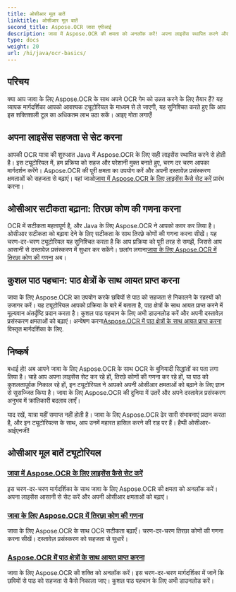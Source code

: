 ```yaml
---
title: ओसीआर मूल बातें
linktitle: ओसीआर मूल बातें
second_title: Aspose.OCR जावा एपीआई
description: जावा में Aspose.OCR की क्षमता को अनलॉक करें! अपना लाइसेंस स्थापित करने और ओसीआर क्षमताओं को बढ़ावा देने के लिए चरण-दर-चरण मार्गदर्शिका। तिरछे कोणों की गणना करें और पाठ को निर्बाध रूप से निकालें।
type: docs
weight: 20
url: /hi/java/ocr-basics/
---
```

## परिचय

क्या आप जावा के लिए Aspose.OCR के साथ अपने OCR गेम को उन्नत करने के लिए तैयार हैं? यह व्यापक मार्गदर्शिका आपको आवश्यक ट्यूटोरियल के माध्यम से ले जाएगी, यह सुनिश्चित करते हुए कि आप इस शक्तिशाली टूल का अधिकतम लाभ उठा सकें। आइए गोता लगाएँ!

## अपना लाइसेंस सहजता से सेट करना

आपकी OCR यात्रा की शुरुआत Java में Aspose.OCR के लिए सही लाइसेंस स्थापित करने से होती है। इस ट्यूटोरियल में, हम प्रक्रिया को सहज और परेशानी मुक्त बनाते हुए, चरण दर चरण आपका मार्गदर्शन करेंगे। Aspose.OCR की पूरी क्षमता का उपयोग करें और अपनी दस्तावेज़ प्रसंस्करण क्षमताओं को सहजता से बढ़ाएं। वहां जाओ[जावा में Aspose.OCR के लिए लाइसेंस कैसे सेट करें](./set-license/) प्रारंभ करना।

## ओसीआर सटीकता बढ़ाना: तिरछा कोण की गणना करना

 OCR में सटीकता महत्वपूर्ण है, और Java के लिए Aspose.OCR ने आपको कवर कर लिया है। ओसीआर सटीकता को बढ़ावा देने के लिए सटीकता के साथ तिरछे कोणों की गणना करना सीखें। यह चरण-दर-चरण ट्यूटोरियल यह सुनिश्चित करता है कि आप प्रक्रिया को पूरी तरह से समझें, जिससे आप आसानी से दस्तावेज़ प्रसंस्करण में सुधार कर सकेंगे। छलांग लगाना[जावा के लिए Aspose.OCR में तिरछा कोण की गणना](./calculate-skew-angle/) अब।

## कुशल पाठ पहचान: पाठ क्षेत्रों के साथ आयत प्राप्त करना

जावा के लिए Aspose.OCR का उपयोग करके छवियों से पाठ को सहजता से निकालने के रहस्यों को उजागर करें। यह ट्यूटोरियल आपको प्रक्रिया के बारे में बताता है, पाठ क्षेत्रों के साथ आयत प्राप्त करने में मूल्यवान अंतर्दृष्टि प्रदान करता है। कुशल पाठ पहचान के लिए अभी डाउनलोड करें और अपनी दस्तावेज़ प्रसंस्करण क्षमताओं को बढ़ाएं। अन्वेषण करना[Aspose.OCR में पाठ क्षेत्रों के साथ आयत प्राप्त करना](./get-rectangles-with-text-areas/) विस्तृत मार्गदर्शिका के लिए.

## निष्कर्ष

बधाई हो! अब आपने जावा के लिए Aspose.OCR के साथ OCR के बुनियादी सिद्धांतों का पता लगा लिया है। चाहे आप अपना लाइसेंस सेट कर रहे हों, तिरछे कोणों की गणना कर रहे हों, या पाठ को कुशलतापूर्वक निकाल रहे हों, इन ट्यूटोरियल ने आपको अपनी ओसीआर क्षमताओं को बढ़ाने के लिए ज्ञान से सुसज्जित किया है। जावा के लिए Aspose.OCR की दुनिया में उतरें और अपने दस्तावेज़ प्रसंस्करण अनुभव में क्रांतिकारी बदलाव लाएँ।

याद रखें, यात्रा यहीं समाप्त नहीं होती है। जावा के लिए Aspose.OCR ढेर सारी संभावनाएं प्रदान करता है, और इन ट्यूटोरियल्स के साथ, आप उनमें महारत हासिल करने की राह पर हैं। हैप्पी ओसीआर-आईएनजी!
## ओसीआर मूल बातें ट्यूटोरियल
### [जावा में Aspose.OCR के लिए लाइसेंस कैसे सेट करें](./set-license/)
इस चरण-दर-चरण मार्गदर्शिका के साथ जावा के लिए Aspose.OCR की क्षमता को अनलॉक करें। अपना लाइसेंस आसानी से सेट करें और अपनी ओसीआर क्षमताओं को बढ़ाएं।
### [जावा के लिए Aspose.OCR में तिरछा कोण की गणना](./calculate-skew-angle/)
जावा के लिए Aspose.OCR के साथ OCR सटीकता बढ़ाएँ। चरण-दर-चरण तिरछा कोणों की गणना करना सीखें। दस्तावेज़ प्रसंस्करण को सहजता से सुधारें।
### [Aspose.OCR में पाठ क्षेत्रों के साथ आयत प्राप्त करना](./get-rectangles-with-text-areas/)
जावा के लिए Aspose.OCR की शक्ति को अनलॉक करें। इस चरण-दर-चरण मार्गदर्शिका में जानें कि छवियों से पाठ को सहजता से कैसे निकाला जाए। कुशल पाठ पहचान के लिए अभी डाउनलोड करें।